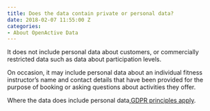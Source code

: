 ```yaml
---
title: Does the data contain private or personal data?
date: 2018-02-07 11:55:00 Z
categories:
- About OpenActive Data
---
```


It does not include personal data about customers, or commercially restricted data such as data about participation levels.

On occasion, it may include personal data about an individual fitness instructor’s name and contact details that have been provided for the purpose of booking or asking questions about activities they offer.

Where the data does include personal data,[GDPR principles apply](https://blog.openactive.io/privacy-by-design-what-gdpr-means-for-your-open-opportunity-data-b1f5a805e1e6).

